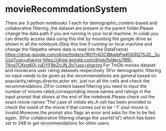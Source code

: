 # movieRecommdationSystem
There are 3 python notebooks 1 each for demographic,content-based and collaborative filtering ,the dataset are present in the parent folder.Please change the data path if you are running in your local machine.
In colab you can directly access data using this link by mounting the google drive as shown in all the notebook.(Skip this line if running on local machine and change the filepaths where data is read into the DataFrame)
https://drive.google.com/drive/folders/1ROYr4OCIBkqjbPwKlQi9Q7SJD__3uUzo?usp=sharing
https://drive.google.com/drive/folders/1R6l-74nq7CKpgK0j-iyEiYF8bZnJN_9x?usp=sharing
For TmDb movies dataset and movieLens user rating datasets respectively
1)For demographic filtering no input needs to be given as the recommendations are general based on popularity,ratings,director,actor etc. just run all the cells and check the recommendations
2)For content based filtering you need to input the number of movies rated,corresponding movie names and ratings in the input prompt that shows at the end of the notebook.Please check out the exact movie names ‘The’,case of initials etc.A cell has been provided to check the rowId of the movie if that comes out to be ‘-1’  your movie is invalid.Moreover,the prompt also flags an error and asks for the to be fed again.
3)For collaborative filtering change the userId(‘id’) which has been set to 348 to get recommendations for other users.
